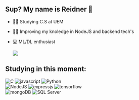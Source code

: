 ## Sup? My name is Reidner 🚀

* 👨‍🎓 Studying C.S at UEM
* 👨‍💻 Improving my knoledge in NodeJS and backend tech's
* 💻 ML/DL enthusiast

  <a href="https://github.com/reidn3r">
    <img style="margin:auto" align="center" src="https://github-readme-stats.vercel.app/api/top-langs/?username=reidn3r&layout=compact&theme=highcontrast" />
  </a>

## Studying in this moment:
<div style="display: inline_block">
    <img src="https://img.shields.io/badge/C-00599C?style=for-the-badge&logo=c&logoColor=white" alt="C">
    <img src="https://img.shields.io/badge/JavaScript-F7DF1E?style=for-the-badge&logo=javascript&logoColor=black" alt="javascript">
    <img src="https://img.shields.io/badge/Python-3776AB?style=for-the-badge&logo=python&logoColor=white" alt="Python">
</div>

<div style="display:inline_block">
    <img src="https://img.shields.io/badge/Node.js-43853D?style=for-the-badge&logo=node.js&logoColor=white" alt="NodeJS">
    <img src="https://img.shields.io/badge/Express.js-404D59?style=for-the-badge" alt="expressjs">
    <img src="https://img.shields.io/badge/TensorFlow-FF6F00?style=for-the-badge&logo=tensorflow&logoColor=white" alt="tensorflow">
</div>

<div style="display:inline_block">
    <img src="https://img.shields.io/badge/MongoDB-4EA94B?style=for-the-badge&logo=mongodb&logoColor=white" alt="mongoDB">
    <img src="https://img.shields.io/badge/Microsoft_SQL_Server-CC2927?style=for-the-badge&logo=microsoft-sql-server&logoColor=white" alt="SQL Server">
</div>

